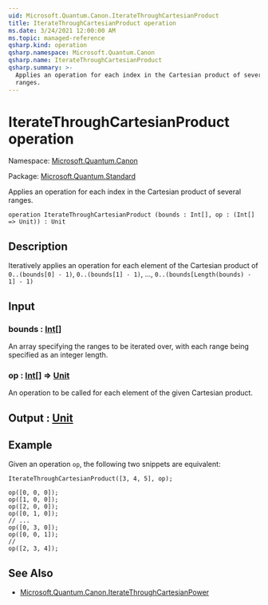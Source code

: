 ```yaml
---
uid: Microsoft.Quantum.Canon.IterateThroughCartesianProduct
title: IterateThroughCartesianProduct operation
ms.date: 3/24/2021 12:00:00 AM
ms.topic: managed-reference
qsharp.kind: operation
qsharp.namespace: Microsoft.Quantum.Canon
qsharp.name: IterateThroughCartesianProduct
qsharp.summary: >-
  Applies an operation for each index in the Cartesian product of several
  ranges.
---
```


# IterateThroughCartesianProduct operation

Namespace: [Microsoft.Quantum.Canon](xref:Microsoft.Quantum.Canon)

Package: [Microsoft.Quantum.Standard](https://nuget.org/packages/Microsoft.Quantum.Standard)


Applies an operation for each index in the Cartesian product of severalranges.

```qsharp
operation IterateThroughCartesianProduct (bounds : Int[], op : (Int[] => Unit)) : Unit
```


## Description

Iteratively applies an operation for each element of the Cartesian productof `0..(bounds[0] - 1)`, `0..(bounds[1] - 1)`, ..., `0..(bounds[Length(bounds) - 1] - 1)`

## Input

### bounds : [Int](xref:microsoft.quantum.lang-ref.int)[]

An array specifying the ranges to be iterated over, with each rangebeing specified as an integer length.


### op : [Int](xref:microsoft.quantum.lang-ref.int)[] => [Unit](xref:microsoft.quantum.lang-ref.unit) 

An operation to be called for each element of the given Cartesian product.



## Output : [Unit](xref:microsoft.quantum.lang-ref.unit)



## Example

Given an operation `op`, the following two snippets are equivalent:```qsharpIterateThroughCartesianProduct([3, 4, 5], op);``````qsharpop([0, 0, 0]);op([1, 0, 0]);op([2, 0, 0]);op([0, 1, 0]);// ...op([0, 3, 0]);op([0, 0, 1]);//op([2, 3, 4]);```

## See Also

- [Microsoft.Quantum.Canon.IterateThroughCartesianPower](xref:Microsoft.Quantum.Canon.IterateThroughCartesianPower)